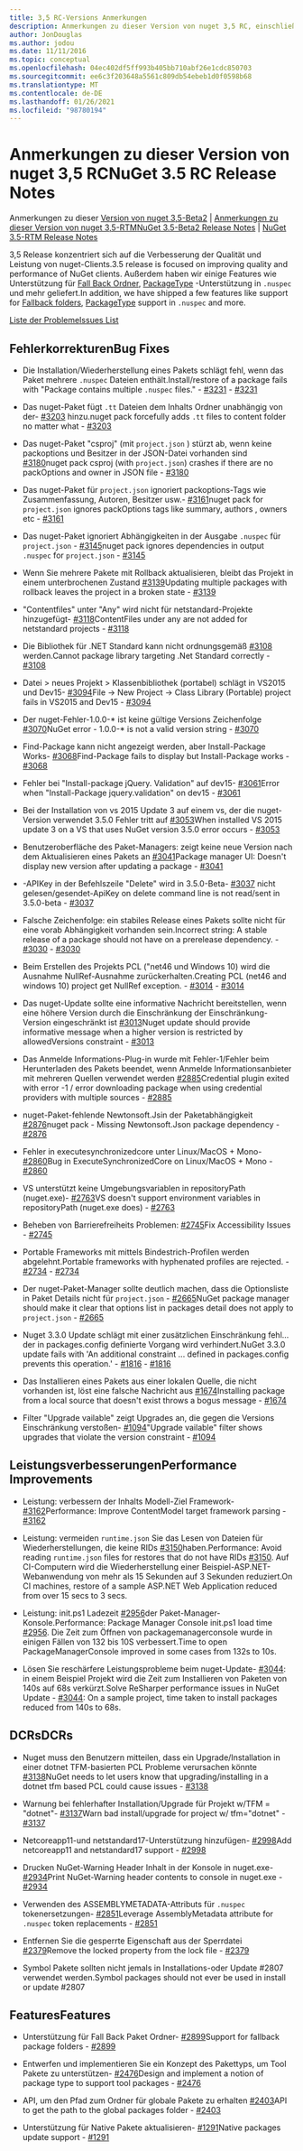 ```yaml
---
title: 3,5 RC-Versions Anmerkungen
description: Anmerkungen zu dieser Version von nuget 3,5 RC, einschließlich bekannter Probleme, Fehlerbehebungen, hinzugefügter Features und dcrs.
author: JonDouglas
ms.author: jodou
ms.date: 11/11/2016
ms.topic: conceptual
ms.openlocfilehash: 04ec402df5ff993b405bb710abf26e1cdc850703
ms.sourcegitcommit: ee6c3f203648a5561c809db54ebeb1d0f0598b68
ms.translationtype: MT
ms.contentlocale: de-DE
ms.lasthandoff: 01/26/2021
ms.locfileid: "98780194"
---
```

# <a name="nuget-35-rc-release-notes"></a><span data-ttu-id="c20aa-103">Anmerkungen zu dieser Version von nuget 3,5 RC</span><span class="sxs-lookup"><span data-stu-id="c20aa-103">NuGet 3.5 RC Release Notes</span></span>

<span data-ttu-id="c20aa-104">Anmerkungen zu dieser [Version von nuget 3,5-Beta2](../release-notes/nuget-3.5-Beta2.md)  |  [Anmerkungen zu dieser Version von nuget 3,5-RTM](../release-notes/nuget-3.5-RTM.md)</span><span class="sxs-lookup"><span data-stu-id="c20aa-104">[NuGet 3.5-Beta2 Release Notes](../release-notes/nuget-3.5-Beta2.md) | [NuGet 3.5-RTM Release Notes](../release-notes/nuget-3.5-RTM.md)</span></span>

<span data-ttu-id="c20aa-105">3,5 Release konzentriert sich auf die Verbesserung der Qualität und Leistung von nuget-Clients.</span><span class="sxs-lookup"><span data-stu-id="c20aa-105">3.5 release is focused on improving quality and performance of NuGet clients.</span></span> <span data-ttu-id="c20aa-106">Außerdem haben wir einige Features wie Unterstützung für [Fall Back Ordner](https://github.com/NuGet/Home/issues/2899), [PackageType](https://github.com/NuGet/Home/issues/2476) -Unterstützung in `.nuspec` und mehr geliefert.</span><span class="sxs-lookup"><span data-stu-id="c20aa-106">In addition, we have shipped a few features like support for [Fallback folders](https://github.com/NuGet/Home/issues/2899), [PackageType](https://github.com/NuGet/Home/issues/2476) support in `.nuspec` and more.</span></span>

[<span data-ttu-id="c20aa-107">Liste der Probleme</span><span class="sxs-lookup"><span data-stu-id="c20aa-107">Issues List</span></span>](https://github.com/NuGet/Home/issues?q=is%3Aissue+is%3Aclosed+milestone%3A%223.5%20RC")

## <a name="bug-fixes"></a><span data-ttu-id="c20aa-108">Fehlerkorrekturen</span><span class="sxs-lookup"><span data-stu-id="c20aa-108">Bug Fixes</span></span>

* <span data-ttu-id="c20aa-109">Die Installation/Wiederherstellung eines Pakets schlägt fehl, wenn das Paket mehrere `.nuspec` Dateien enthält.</span><span class="sxs-lookup"><span data-stu-id="c20aa-109">Install/restore of a package fails with "Package contains multiple `.nuspec` files."</span></span><span data-ttu-id="c20aa-110"> - [#3231](https://github.com/NuGet/Home/issues/3231)</span><span class="sxs-lookup"><span data-stu-id="c20aa-110"> - [#3231](https://github.com/NuGet/Home/issues/3231)</span></span>

* <span data-ttu-id="c20aa-111">Das nuget-Paket fügt `.tt` Dateien dem Inhalts Ordner unabhängig von der- [#3203](https://github.com/NuGet/Home/issues/3203) hinzu.</span><span class="sxs-lookup"><span data-stu-id="c20aa-111">nuget pack forcefully adds `.tt` files to content folder no matter what - [#3203](https://github.com/NuGet/Home/issues/3203)</span></span>

* <span data-ttu-id="c20aa-112">Das nuget-Paket "csproj" (mit `project.json` ) stürzt ab, wenn keine packoptions und Besitzer in der JSON-Datei vorhanden sind [#3180](https://github.com/NuGet/Home/issues/3180)</span><span class="sxs-lookup"><span data-stu-id="c20aa-112">nuget pack csproj (with `project.json`) crashes if there are no packOptions and owner in JSON file - [#3180](https://github.com/NuGet/Home/issues/3180)</span></span>

* <span data-ttu-id="c20aa-113">Das nuget-Paket für `project.json` ignoriert packoptions-Tags wie Zusammenfassung, Autoren, Besitzer usw.- [#3161](https://github.com/NuGet/Home/issues/3161)</span><span class="sxs-lookup"><span data-stu-id="c20aa-113">nuget pack for `project.json` ignores packOptions tags like summary, authors , owners etc - [#3161](https://github.com/NuGet/Home/issues/3161)</span></span>

* <span data-ttu-id="c20aa-114">Das nuget-Paket ignoriert Abhängigkeiten in der Ausgabe `.nuspec` für `project.json`  -  [#3145](https://github.com/NuGet/Home/issues/3145)</span><span class="sxs-lookup"><span data-stu-id="c20aa-114">nuget pack ignores dependencies in output `.nuspec` for `project.json` - [#3145](https://github.com/NuGet/Home/issues/3145)</span></span>

* <span data-ttu-id="c20aa-115">Wenn Sie mehrere Pakete mit Rollback aktualisieren, bleibt das Projekt in einem unterbrochenen Zustand [#3139](https://github.com/NuGet/Home/issues/3139)</span><span class="sxs-lookup"><span data-stu-id="c20aa-115">Updating multiple packages with rollback leaves the project in a broken state - [#3139](https://github.com/NuGet/Home/issues/3139)</span></span>

* <span data-ttu-id="c20aa-116">"Contentfiles" unter "Any" wird nicht für netstandard-Projekte hinzugefügt- [#3118](https://github.com/NuGet/Home/issues/3118)</span><span class="sxs-lookup"><span data-stu-id="c20aa-116">ContentFiles under any are not added for netstandard projects - [#3118](https://github.com/NuGet/Home/issues/3118)</span></span>

* <span data-ttu-id="c20aa-117">Die Bibliothek für .NET Standard kann nicht ordnungsgemäß [#3108](https://github.com/NuGet/Home/issues/3108) werden.</span><span class="sxs-lookup"><span data-stu-id="c20aa-117">Cannot package library targeting .Net Standard correctly - [#3108](https://github.com/NuGet/Home/issues/3108)</span></span>

* <span data-ttu-id="c20aa-118">Datei > neues Projekt > Klassenbibliothek (portabel) schlägt in VS2015 und Dev15- [#3094](https://github.com/NuGet/Home/issues/3094)</span><span class="sxs-lookup"><span data-stu-id="c20aa-118">File -> New Project -> Class Library (Portable) project fails in VS2015 and Dev15 - [#3094](https://github.com/NuGet/Home/issues/3094)</span></span>

* <span data-ttu-id="c20aa-119">Der nuget-Fehler-1.0.0-\* ist keine gültige Versions Zeichenfolge [#3070](https://github.com/NuGet/Home/issues/3070)</span><span class="sxs-lookup"><span data-stu-id="c20aa-119">NuGet error - 1.0.0-\* is not a valid version string - [#3070](https://github.com/NuGet/Home/issues/3070)</span></span>

* <span data-ttu-id="c20aa-120">Find-Package kann nicht angezeigt werden, aber Install-Package Works- [#3068](https://github.com/NuGet/Home/issues/3068)</span><span class="sxs-lookup"><span data-stu-id="c20aa-120">Find-Package fails to display but Install-Package works - [#3068](https://github.com/NuGet/Home/issues/3068)</span></span>

* <span data-ttu-id="c20aa-121">Fehler bei "Install-package jQuery. Validation" auf dev15- [#3061](https://github.com/NuGet/Home/issues/3061)</span><span class="sxs-lookup"><span data-stu-id="c20aa-121">Error when "Install-Package jquery.validation" on dev15 - [#3061](https://github.com/NuGet/Home/issues/3061)</span></span>

* <span data-ttu-id="c20aa-122">Bei der Installation von vs 2015 Update 3 auf einem vs, der die nuget-Version verwendet 3.5.0 Fehler tritt auf [#3053](https://github.com/NuGet/Home/issues/3053)</span><span class="sxs-lookup"><span data-stu-id="c20aa-122">When installed VS 2015 update 3 on a VS that uses NuGet version 3.5.0 error occurs - [#3053](https://github.com/NuGet/Home/issues/3053)</span></span>

* <span data-ttu-id="c20aa-123">Benutzeroberfläche des Paket-Managers: zeigt keine neue Version nach dem Aktualisieren eines Pakets an [#3041](https://github.com/NuGet/Home/issues/3041)</span><span class="sxs-lookup"><span data-stu-id="c20aa-123">Package manager UI: Doesn't display new version after updating a package - [#3041](https://github.com/NuGet/Home/issues/3041)</span></span>

* <span data-ttu-id="c20aa-124">-APIKey in der Befehlszeile "Delete" wird in 3.5.0-Beta- [#3037](https://github.com/NuGet/Home/issues/3037) nicht gelesen/gesendet</span><span class="sxs-lookup"><span data-stu-id="c20aa-124">-ApiKey on delete command line is not read/sent in 3.5.0-beta - [#3037](https://github.com/NuGet/Home/issues/3037)</span></span>

* <span data-ttu-id="c20aa-125">Falsche Zeichenfolge: ein stabiles Release eines Pakets sollte nicht für eine vorab Abhängigkeit vorhanden sein.</span><span class="sxs-lookup"><span data-stu-id="c20aa-125">Incorrect string: A stable release of a package should not have on a prerelease dependency.</span></span><span data-ttu-id="c20aa-126"> - [#3030](https://github.com/NuGet/Home/issues/3030)</span><span class="sxs-lookup"><span data-stu-id="c20aa-126"> - [#3030](https://github.com/NuGet/Home/issues/3030)</span></span>

* <span data-ttu-id="c20aa-127">Beim Erstellen des Projekts PCL ("net46 und Windows 10) wird die Ausnahme NullRef-Ausnahme zurückerhalten.</span><span class="sxs-lookup"><span data-stu-id="c20aa-127">Creating PCL (net46 and windows 10) project get NullRef exception.</span></span><span data-ttu-id="c20aa-128"> - [#3014](https://github.com/NuGet/Home/issues/3014)</span><span class="sxs-lookup"><span data-stu-id="c20aa-128"> - [#3014](https://github.com/NuGet/Home/issues/3014)</span></span>

* <span data-ttu-id="c20aa-129">Das nuget-Update sollte eine informative Nachricht bereitstellen, wenn eine höhere Version durch die Einschränkung der Einschränkung-Version eingeschränkt ist [#3013](https://github.com/NuGet/Home/issues/3013)</span><span class="sxs-lookup"><span data-stu-id="c20aa-129">Nuget update should provide informative message when a higher version is restricted by allowedVersions constraint - [#3013](https://github.com/NuGet/Home/issues/3013)</span></span>

* <span data-ttu-id="c20aa-130">Das Anmelde Informations-Plug-in wurde mit Fehler-1/Fehler beim Herunterladen des Pakets beendet, wenn Anmelde Informationsanbieter mit mehreren Quellen verwendet werden [#2885](https://github.com/NuGet/Home/issues/2885)</span><span class="sxs-lookup"><span data-stu-id="c20aa-130">Credential plugin exited with error -1 / error downloading package when using credential providers with multiple sources - [#2885](https://github.com/NuGet/Home/issues/2885)</span></span>

* <span data-ttu-id="c20aa-131">nuget-Paket-fehlende Newtonsoft.Jsin der Paketabhängigkeit [#2876](https://github.com/NuGet/Home/issues/2876)</span><span class="sxs-lookup"><span data-stu-id="c20aa-131">nuget pack - Missing Newtonsoft.Json package dependency - [#2876](https://github.com/NuGet/Home/issues/2876)</span></span>

* <span data-ttu-id="c20aa-132">Fehler in executesynchronizedcore unter Linux/MacOS + Mono- [#2860](https://github.com/NuGet/Home/issues/2860)</span><span class="sxs-lookup"><span data-stu-id="c20aa-132">Bug in ExecuteSynchronizedCore on Linux/MacOS + Mono - [#2860](https://github.com/NuGet/Home/issues/2860)</span></span>

* <span data-ttu-id="c20aa-133">VS unterstützt keine Umgebungsvariablen in repositoryPath (nuget.exe)- [#2763](https://github.com/NuGet/Home/issues/2763)</span><span class="sxs-lookup"><span data-stu-id="c20aa-133">VS doesn't support environment variables in repositoryPath (nuget.exe does) - [#2763](https://github.com/NuGet/Home/issues/2763)</span></span>

* <span data-ttu-id="c20aa-134">Beheben von Barrierefreiheits Problemen: [#2745](https://github.com/NuGet/Home/issues/2745)</span><span class="sxs-lookup"><span data-stu-id="c20aa-134">Fix Accessibility Issues - [#2745](https://github.com/NuGet/Home/issues/2745)</span></span>

* <span data-ttu-id="c20aa-135">Portable Frameworks mit mittels Bindestrich-Profilen werden abgelehnt.</span><span class="sxs-lookup"><span data-stu-id="c20aa-135">Portable frameworks with hyphenated profiles are rejected.</span></span><span data-ttu-id="c20aa-136"> - [#2734](https://github.com/NuGet/Home/issues/2734)</span><span class="sxs-lookup"><span data-stu-id="c20aa-136"> - [#2734](https://github.com/NuGet/Home/issues/2734)</span></span>

* <span data-ttu-id="c20aa-137">Der nuget-Paket-Manager sollte deutlich machen, dass die Optionsliste in Paket Details nicht für `project.json`  -  [#2665](https://github.com/NuGet/Home/issues/2665)</span><span class="sxs-lookup"><span data-stu-id="c20aa-137">NuGet package manager should make it clear that options list in packages detail does not apply to `project.json` - [#2665](https://github.com/NuGet/Home/issues/2665)</span></span>

* <span data-ttu-id="c20aa-138">Nuget 3.3.0 Update schlägt mit einer zusätzlichen Einschränkung fehl... der in packages.config definierte Vorgang wird verhindert.</span><span class="sxs-lookup"><span data-stu-id="c20aa-138">NuGet 3.3.0 update fails with 'An additional constraint ... defined in packages.config prevents this operation.'</span></span><span data-ttu-id="c20aa-139"> - [#1816](https://github.com/NuGet/Home/issues/1816)</span><span class="sxs-lookup"><span data-stu-id="c20aa-139"> - [#1816](https://github.com/NuGet/Home/issues/1816)</span></span>

* <span data-ttu-id="c20aa-140">Das Installieren eines Pakets aus einer lokalen Quelle, die nicht vorhanden ist, löst eine falsche Nachricht aus [#1674](https://github.com/NuGet/Home/issues/1674)</span><span class="sxs-lookup"><span data-stu-id="c20aa-140">Installing package from a local source that doesn't exist throws a bogus message - [#1674](https://github.com/NuGet/Home/issues/1674)</span></span>

* <span data-ttu-id="c20aa-141">Filter "Upgrade vailable" zeigt Upgrades an, die gegen die Versions Einschränkung verstoßen- [#1094](https://github.com/NuGet/Home/issues/1094)</span><span class="sxs-lookup"><span data-stu-id="c20aa-141">"Upgrade vailable" filter shows upgrades that violate the version constraint - [#1094](https://github.com/NuGet/Home/issues/1094)</span></span>

## <a name="performance-improvements"></a><span data-ttu-id="c20aa-142">Leistungsverbesserungen</span><span class="sxs-lookup"><span data-stu-id="c20aa-142">Performance Improvements</span></span>

* <span data-ttu-id="c20aa-143">Leistung: verbessern der Inhalts Modell-Ziel Framework- [#3162](https://github.com/NuGet/Home/issues/3162)</span><span class="sxs-lookup"><span data-stu-id="c20aa-143">Performance: Improve ContentModel target framework parsing - [#3162](https://github.com/NuGet/Home/issues/3162)</span></span>

* <span data-ttu-id="c20aa-144">Leistung: vermeiden `runtime.json` Sie das Lesen von Dateien für Wiederherstellungen, die keine RIDs [#3150](https://github.com/NuGet/Home/issues/3150)haben.</span><span class="sxs-lookup"><span data-stu-id="c20aa-144">Performance: Avoid reading `runtime.json` files for restores that do not have RIDs [#3150](https://github.com/NuGet/Home/issues/3150).</span></span> <span data-ttu-id="c20aa-145">Auf CI-Computern wird die Wiederherstellung einer Beispiel-ASP.NET-Webanwendung von mehr als 15 Sekunden auf 3 Sekunden reduziert.</span><span class="sxs-lookup"><span data-stu-id="c20aa-145">On CI machines, restore of a sample ASP.NET Web Application reduced from over 15 secs to 3 secs.</span></span>

* <span data-ttu-id="c20aa-146">Leistung: init.ps1 Ladezeit [#2956](https://github.com/NuGet/Home/issues/2956)der Paket-Manager-Konsole.</span><span class="sxs-lookup"><span data-stu-id="c20aa-146">Performance: Package Manager Console init.ps1 load time [#2956](https://github.com/NuGet/Home/issues/2956).</span></span> <span data-ttu-id="c20aa-147">Die Zeit zum Öffnen von packagemanagerconsole wurde in einigen Fällen von 132 bis 10S verbessert.</span><span class="sxs-lookup"><span data-stu-id="c20aa-147">Time to open PackageManagerConsole improved in some cases from 132s to 10s.</span></span>

* <span data-ttu-id="c20aa-148">Lösen Sie reschärfere Leistungsprobleme beim nuget-Update- [#3044](https://github.com/NuGet/Home/issues/3044): in einem Beispiel Projekt wird die Zeit zum Installieren von Paketen von 140s auf 68s verkürzt.</span><span class="sxs-lookup"><span data-stu-id="c20aa-148">Solve ReSharper performance issues in NuGet Update - [#3044](https://github.com/NuGet/Home/issues/3044): On a sample project, time taken to install packages reduced from 140s to 68s.</span></span>

## <a name="dcrs"></a><span data-ttu-id="c20aa-149">DCRs</span><span class="sxs-lookup"><span data-stu-id="c20aa-149">DCRs</span></span>

* <span data-ttu-id="c20aa-150">Nuget muss den Benutzern mitteilen, dass ein Upgrade/Installation in einer dotnet TFM-basierten PCL Probleme verursachen könnte [#3138](https://github.com/NuGet/Home/issues/3138)</span><span class="sxs-lookup"><span data-stu-id="c20aa-150">NuGet needs to let users know that upgrading/installing in a dotnet tfm based PCL could cause issues - [#3138](https://github.com/NuGet/Home/issues/3138)</span></span>

* <span data-ttu-id="c20aa-151">Warnung bei fehlerhafter Installation/Upgrade für Projekt w/TFM = "dotnet"- [#3137](https://github.com/NuGet/Home/issues/3137)</span><span class="sxs-lookup"><span data-stu-id="c20aa-151">Warn bad install/upgrade for project w/ tfm="dotnet" - [#3137](https://github.com/NuGet/Home/issues/3137)</span></span>

* <span data-ttu-id="c20aa-152">Netcoreapp11-und netstandard17-Unterstützung hinzufügen- [#2998](https://github.com/NuGet/Home/issues/2998)</span><span class="sxs-lookup"><span data-stu-id="c20aa-152">Add netcoreapp11 and netstandard17 support - [#2998](https://github.com/NuGet/Home/issues/2998)</span></span>

* <span data-ttu-id="c20aa-153">Drucken NuGet-Warning Header Inhalt in der Konsole in nuget.exe- [#2934](https://github.com/NuGet/Home/issues/2934)</span><span class="sxs-lookup"><span data-stu-id="c20aa-153">Print NuGet-Warning header contents to console in nuget.exe - [#2934](https://github.com/NuGet/Home/issues/2934)</span></span>

* <span data-ttu-id="c20aa-154">Verwenden des ASSEMBLYMETADATA-Attributs für `.nuspec` tokenersetzungen- [#2851](https://github.com/NuGet/Home/issues/2851)</span><span class="sxs-lookup"><span data-stu-id="c20aa-154">Leverage AssemblyMetadata attribute for `.nuspec` token replacements - [#2851](https://github.com/NuGet/Home/issues/2851)</span></span>

* <span data-ttu-id="c20aa-155">Entfernen Sie die gesperrte Eigenschaft aus der Sperrdatei [#2379](https://github.com/NuGet/Home/issues/2379)</span><span class="sxs-lookup"><span data-stu-id="c20aa-155">Remove the locked property from the lock file - [#2379](https://github.com/NuGet/Home/issues/2379)</span></span>

* <span data-ttu-id="c20aa-156">Symbol Pakete sollten nicht jemals in Installations-oder Update #2807 verwendet werden.</span><span class="sxs-lookup"><span data-stu-id="c20aa-156">Symbol packages should not ever be used in install or update #2807</span></span>

## <a name="features"></a><span data-ttu-id="c20aa-157">Features</span><span class="sxs-lookup"><span data-stu-id="c20aa-157">Features</span></span>

* <span data-ttu-id="c20aa-158">Unterstützung für Fall Back Paket Ordner- [#2899](https://github.com/NuGet/Home/issues/2899)</span><span class="sxs-lookup"><span data-stu-id="c20aa-158">Support for fallback package folders - [#2899](https://github.com/NuGet/Home/issues/2899)</span></span>

* <span data-ttu-id="c20aa-159">Entwerfen und implementieren Sie ein Konzept des Pakettyps, um Tool Pakete zu unterstützen- [#2476](https://github.com/NuGet/Home/issues/2476)</span><span class="sxs-lookup"><span data-stu-id="c20aa-159">Design and implement a notion of package type to support tool packages - [#2476](https://github.com/NuGet/Home/issues/2476)</span></span>

* <span data-ttu-id="c20aa-160">API, um den Pfad zum Ordner für globale Pakete zu erhalten [#2403](https://github.com/NuGet/Home/issues/2403)</span><span class="sxs-lookup"><span data-stu-id="c20aa-160">API to get the path to the global packages folder - [#2403](https://github.com/NuGet/Home/issues/2403)</span></span>

* <span data-ttu-id="c20aa-161">Unterstützung für Native Pakete aktualisieren- [#1291](https://github.com/NuGet/Home/issues/1291)</span><span class="sxs-lookup"><span data-stu-id="c20aa-161">Native packages update support - [#1291](https://github.com/NuGet/Home/issues/1291)</span></span>
